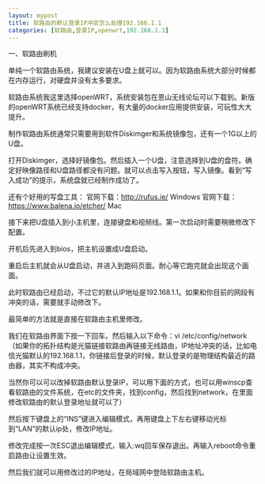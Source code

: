 ```yaml
---
layout: mypost
title: 软路由的默认登录IP冲突怎么处理192.168.1.1
categories: [软路由,登录IP,openwrt,192.168.1.1]
---
```

一、软路由刷机

单纯一个软路由系统，我建议安装在U盘上就可以。因为软路由系统大部分时候都在内存运行，对硬盘并没有太多要求。

软路由系统我这里选择openWRT，系统安装包在恩山无线论坛可以下载到。新版的openWRT系统已经支持docker，有大量的docker应用提供安装，可玩性大大提升。

制作软路由系统通常只需要用到软件Diskimger和系统镜像包，还有一个1G以上的U盘。

打开Diskimger，选择好镜像包。然后插入一个U盘，注意选择到U盘的盘符。确定好映像路径和U盘路径都没有问题。就可以点击写入按钮，写入镜像。看到“写入成功”的提示，系统盘就已经制作成功了。

还有个好用的写盘工具：
官网下载：http://rufus.ie/   Windows
官网下载：https://www.balena.io/etcher/  Mac

接下来把U盘插入到小主机里，连接键盘和视频线。第一次启动时需要稍微修改下配置。

开机后先进入到bios，把主机设置成U盘启动。

重启后主机就会从U盘启动，并进入到跑码页面。耐心等它跑完就会出现这个画面。

此时软路由已经启动，不过它的默认IP地址是192.168.1.1。如果和你目前的网段有冲突的话，需要就手动修改下。

最简单的方法就是直接在软路由主机里修改。

我们在软路由界面下按一下回车。然后输入以下命令：vi /etc/config/network
（如果你的拓扑结构是光猫链接软路由再链接无线路由，IP地址冲突的话，比如电信光猫默认的192.168.1.1，你链接后登录的时候，默认登录的是物理结构最近的路由器，其实不构成冲突。

当然你可以可以改掉软路由默认登录IP，可以用下面的方式，也可以用winscp查看软路由的文件系统，在etc的文件夹，找到config，然后找到network，在里面修改软路由的默认登录地址就可以了）

然后按下键盘上的“INS”键进入编辑模式，再用键盘上下左右键移动光标到“LAN”的默认ip处，修改IP地址。

修改完成按一次ESC退出编辑模式，输入:wq回车保存退出。再输入reboot命令重启路由让设置生效。

然后我们就可以用修改过的IP地址，在局域网中登陆软路由主机。
